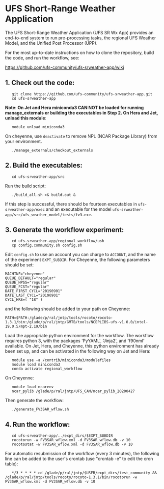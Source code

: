 # UFS Short-Range Weather Application

The UFS Short-Range Weather Application (UFS SR Wx App) provides an end-to-end system to run
pre-processing tasks, the regional UFS Weather Model, and the Unified Post Processor (UPP). 

For the most up-to-date instructions on how to clone the repository, build the code, and run the workflow, see:

https://github.com/ufs-community/ufs-srweather-app/wiki

## 1. Check out the code:

```
   git clone https://github.com/ufs-community/ufs-srweather-app.git
   cd ufs-srweather-app
```

**Note:  On Jet and Hera miniconda3 CAN NOT be loaded for running manage_externals or building the executables in Step 2.  On Hera and Jet, unload this module:**

```
   module unload miniconda3
```

On cheyenne, use ``deactivate`` to remove NPL (NCAR Package Library) from your environment.

```
   ./manage_externals/checkout_externals
```

## 2. Build the executables:

```
   cd ufs-srweather-app/src
```

Run the build script:

```
   ./build_all.sh >& build.out &
```

If this step is successful, there should be fourteen executables in ``ufs-srweather-app/exec`` and an executable for the model ``ufs-srweather-app/src/ufs_weather_model/tests/fv3.exe``.

## 3. Generate the workflow experiment:

```
   cd ufs-srweather-app/regional_workflow/ush
   cp config.community.sh config.sh
```
  
Edit ``config.sh`` to use an account you can charge to ``ACCOUNT``, and the name of the experiment ``EXPT_SUBDIR``.  For Cheyenne, the following parameters should be set:

```
MACHINE="cheyenne"
QUEUE_DEFAULT="regular"
QUEUE_HPSS="regular"
QUEUE_FCST="regular"
DATE_FIRST_CYCL="20190901"
DATE_LAST_CYCL="20190901"
CYCL_HRS=( "18" )
```
and the following should be added to your path on Cheyenne:

```
PATH=$PATH:/glade/p/ral/jntp/tools/rocoto/rocoto-1.3.1/bin:/glade/p/ral/jntp/GMTB/tools/NCEPLIBS-ufs-v1.0.0/intel-19.0.5/mpt-2.19/bin
```
Load the appropriate python environment for the workflow.  The workflow requires python 3, with the packages 'PyYAML', 'Jinja2', and 'f90nml' available. On Jet, Hera, and Cheyenne, this python environment has already been set up, and can be activated in the following way on Jet and Hera:

```
   module use -a /contrib/miniconda3/modulefiles
   module load miniconda3
   conda activate regional_workflow
```

On Cheyenne:

```
   module load ncarenv
   ncar_pylib /glade/p/ral/jntp/UFS_CAM/ncar_pylib_20200427
```
Then generate the workflow:
   
```
   ./generate_FV3SAR_wflow.sh
```

## 4. Run the workflow:

```
   cd ufs-srweather-app/../expt_dirs/$EXPT_SUBDIR
   rocotorun -w FV3SAR_wflow.xml -d FV3SAR_wflow.db -v 10
   rocotostat -w FV3SAR_wflow.xml -d FV3SAR_wflow.db -v 10
```

For automatic resubmission of the workflow (every 3 minutes), the following line can be added to the user's crontab (use "crontab -e" to edit the cron table):

```
   */3 * * * * cd /glade/p/ral/jntp/$USER/expt_dirs/test_community && /glade/p/ral/jntp/tools/rocoto/rocoto-1.3.1/bin/rocotorun -w FV3SAR_wflow.xml -d FV3SAR_wflow.db -v 10
```
